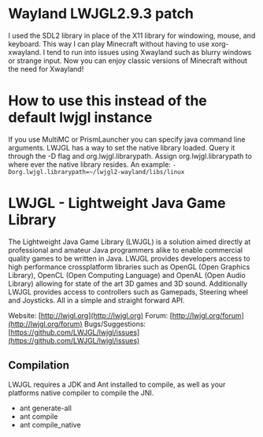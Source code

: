 # Wayland LWJGL2.9.3 patch
I used the SDL2 library in place of the X11 library for windowing, mouse, and keyboard. This way I can play Minecraft without having to use xorg-xwayland. I tend to run into issues using Xwayland such as blurry windows or strange input. Now you can enjoy classic versions of Minecraft without the need for Xwayland!

# How to use this instead of the default lwjgl instance
If you use MultiMC or PrismLauncher you can specify java command line arguments. LWJGL has a way to set the native library loaded. Query it through the -D flag and org.lwjgl.librarypath. Assign org.lwjgl.librarypath to where ever the native library resides. An example:
`
-Dorg.lwjgl.librarypath=~/lwjgl2-wayland/libs/linux
`

LWJGL - Lightweight Java Game Library
======

The Lightweight Java Game Library (LWJGL) is a solution aimed directly at professional and amateur Java programmers alike to enable commercial quality games to be written in Java. 
LWJGL provides developers access to high performance crossplatform libraries such as OpenGL (Open Graphics Library), OpenCL (Open Computing Language) and OpenAL (Open Audio Library) allowing for state of the art 3D games and 3D sound.
Additionally LWJGL provides access to controllers such as Gamepads, Steering wheel and Joysticks.
All in a simple and straight forward API.

Website: [http://lwjgl.org](http://lwjgl.org)
Forum: [http://lwjgl.org/forum](http://lwjgl.org/forum)
Bugs/Suggestions: [https://github.com/LWJGL/lwjgl/issues](https://github.com/LWJGL/lwjgl/issues)

Compilation
-----------

LWJGL requires a JDK and Ant installed to compile, as well as your platforms native compiler to compile the JNI.

* ant generate-all
* ant compile
* ant compile_native
